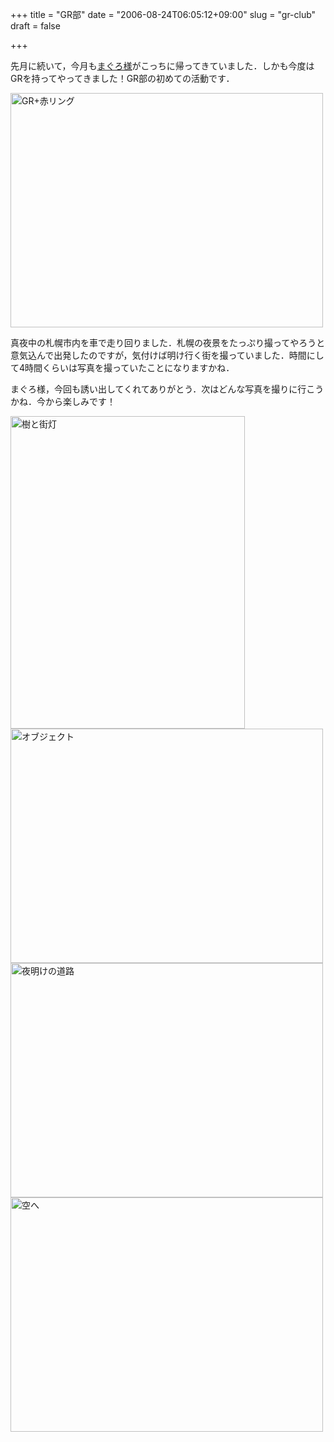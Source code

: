 +++
title = "GR部"
date = "2006-08-24T06:05:12+09:00"
slug = "gr-club"
draft = false

+++

<p>先月に続いて，今月も<a href="http://d.hatena.ne.jp/Maguro">まぐろ様</a>がこっちに帰ってきていました．しかも今度はGRを持ってやってきました！GR部の初めての活動です．</p>
<p><a href="http://www.flickr.com/photos/june29/222702643/" title="Photo Sharing"><img src="http://static.flickr.com/96/222702643_6dadc544e8.jpg" width="500" height="375" alt="GR+赤リング" /></a></p>
<p>真夜中の札幌市内を車で走り回りました．札幌の夜景をたっぷり撮ってやろうと意気込んで出発したのですが，気付けば明け行く街を撮っていました．時間にして4時間くらいは写真を撮っていたことになりますかね．</p>
<p>まぐろ様，今回も誘い出してくれてありがとう．次はどんな写真を撮りに行こうかね．今から楽しみです！</p>
<p><a href="http://www.flickr.com/photos/june29/222702721/" title="Photo Sharing"><img src="http://static.flickr.com/71/222702721_540af1119c.jpg" width="375" height="500" alt="樹と街灯" /></a><a href="http://www.flickr.com/photos/june29/222702863/" title="Photo Sharing"><img src="http://static.flickr.com/61/222702863_a18edf2e2e.jpg" width="500" height="375" alt="オブジェクト" /></a><a href="http://www.flickr.com/photos/june29/222703158/" title="Photo Sharing"><img src="http://static.flickr.com/90/222703158_8bad1bc159.jpg" width="500" height="375" alt="夜明けの道路" /></a><a href="http://www.flickr.com/photos/june29/222703370/" title="Photo Sharing"><img src="http://static.flickr.com/82/222703370_a28b3023bc.jpg" width="500" height="375" alt="空へ" /></a></p>
